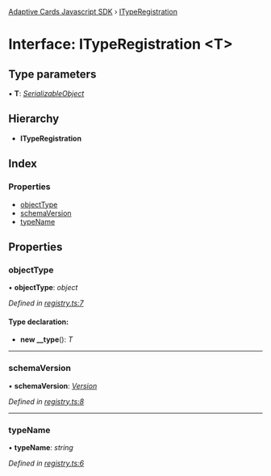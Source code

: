 [Adaptive Cards Javascript SDK](../README.md) › [ITypeRegistration](ityperegistration.md)

# Interface: ITypeRegistration <**T**>

## Type parameters

▪ **T**: *[SerializableObject](../classes/serializableobject.md)*

## Hierarchy

* **ITypeRegistration**

## Index

### Properties

* [objectType](ityperegistration.md#objecttype)
* [schemaVersion](ityperegistration.md#schemaversion)
* [typeName](ityperegistration.md#typename)

## Properties

###  objectType

• **objectType**: *object*

*Defined in [registry.ts:7](https://github.com/microsoft/AdaptiveCards/blob/8588bd5ad/source/nodejs/adaptivecards/src/registry.ts#L7)*

#### Type declaration:

* **new __type**(): *T*

___

###  schemaVersion

• **schemaVersion**: *[Version](../classes/version.md)*

*Defined in [registry.ts:8](https://github.com/microsoft/AdaptiveCards/blob/8588bd5ad/source/nodejs/adaptivecards/src/registry.ts#L8)*

___

###  typeName

• **typeName**: *string*

*Defined in [registry.ts:6](https://github.com/microsoft/AdaptiveCards/blob/8588bd5ad/source/nodejs/adaptivecards/src/registry.ts#L6)*
